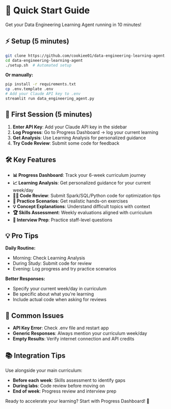 # 🚀 Quick Start Guide

Get your Data Engineering Learning Agent running in 10 minutes!

## ⚡ Setup (5 minutes)

```bash
git clone https://github.com/cookiee01/data-engineering-learning-agent.git
cd data-engineering-learning-agent
./setup.sh  # Automated setup
```

**Or manually:**
```bash
pip install -r requirements.txt
cp .env.template .env
# Add your Claude API key to .env
streamlit run data_engineering_agent.py
```

## 🎯 First Session (5 minutes)

1. **Enter API Key**: Add your Claude API key in the sidebar
2. **Log Progress**: Go to Progress Dashboard → log your current learning
3. **Get Analysis**: Use Learning Analysis for personalized guidance
4. **Try Code Review**: Submit some code for feedback

## 🛠️ Key Features

- **📊 Progress Dashboard**: Track your 6-week curriculum journey
- **📈 Learning Analysis**: Get personalized guidance for your current week/day
- **👨‍💻 Code Review**: Submit Spark/SQL/Python code for optimization tips
- **🎯 Practice Scenarios**: Get realistic hands-on exercises
- **💡 Concept Explanations**: Understand difficult topics with context
- **🏆 Skills Assessment**: Weekly evaluations aligned with curriculum
- **💼 Interview Prep**: Practice staff-level questions

## 💡 Pro Tips

**Daily Routine:**
- Morning: Check Learning Analysis
- During Study: Submit code for review
- Evening: Log progress and try practice scenarios

**Better Responses:**
- Specify your current week/day in curriculum
- Be specific about what you're learning
- Include actual code when asking for reviews

## 🚨 Common Issues

- **API Key Error**: Check .env file and restart app
- **Generic Responses**: Always mention your curriculum week/day
- **Empty Results**: Verify internet connection and API credits

## 📚 Integration Tips

Use alongside your main curriculum:
- **Before each week**: Skills assessment to identify gaps
- **During labs**: Code review before moving on
- **End of week**: Progress review and interview prep

Ready to accelerate your learning? Start with Progress Dashboard! 🎯
